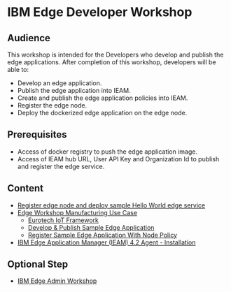 # IBM Edge Developer Workshop

## Audience

This workshop is intended for the Developers who develop and publish the edge applications. 
After completion of this workshop, developers will be able to:
- Develop an edge application.
- Publish the edge application into IEAM.
- Create and publish the edge application policies into IEAM.
- Register the edge node.
- Deploy the dockerized edge application on the edge node.

## Prerequisites

- Access of docker registry to push the edge application image.
- Access of IEAM hub URL, User API Key and Organization Id to publish and register the edge service.

## Content

- [Register edge node and deploy sample Hello World edge service](helloworld-app.md)
- [Edge Workshop Manufacturing Use Case](edge-manufacturing-usecase.md)
    - [Eurotech IoT Framework](eurotech-iot-framework.md)
    - [Develop & Publish Sample Edge Application](sample-edge-app-publish.md)
    - [Register Sample Edge Application With Node Policy](sample-edge-app-register.md)
- [IBM Edge Application Manager (IEAM) 4.2 Agent - Installation](ieam42-agent-deploy.md)

## Optional Step

- [IBM Edge Admin Workshop](edge-workshop-admin.md)